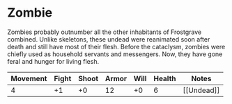 # Zombie
Zombies probably outnumber all the other inhabitants of Frostgrave combined. Unlike skeletons, these undead were reanimated soon after death and still have most of their flesh. Before the cataclysm, zombies were chiefly used as household servants and messengers. Now, they have gone feral and hunger for living flesh.

| Movement | Fight | Shoot | Armor | Will | Health | Notes  |
| -------- | ----- | ----- | ----- | ---- | ------ | ------ |
| 4        | +1    | +0    | 12    | +0   | 6      | [[Undead]] |
